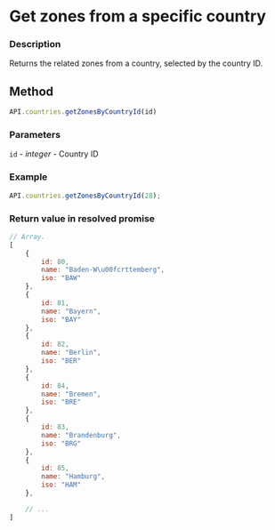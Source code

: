# Get zones from a specific country

### Description

Returns the related zones from a country, selected by the country ID.

## Method

```js
API.countries.getZonesByCountryId(id)
```

### Parameters

`id` - *integer* - Country ID

### Example

```js
API.countries.getZonesByCountryId(28);
```

### Return value in resolved promise

```js
// Array.
[
    {
        id: 80,
        name: "Baden-W\u00fcrttemberg",
        iso: "BAW"
    },
    {
        id: 81,
        name: "Bayern",
        iso: "BAY"
    },
    {
        id: 82,
        name: "Berlin",
        iso: "BER"
    },
    {
        id: 84,
        name: "Bremen",
        iso: "BRE"
    },
    {
        id: 83,
        name: "Brandenburg",
        iso: "BRG"
    },
    {
        id: 85,
        name: "Hamburg",
        iso: "HAM"
    },

    // ...
]
```
